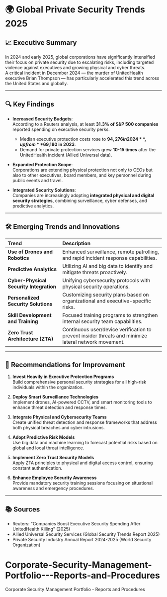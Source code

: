 # 🌍 Global Private Security Trends 2025

## 📈 Executive Summary

In 2024 and early 2025, global corporations have significantly intensified their focus on private security due to escalating risks, including targeted violence against executives and growing physical and cyber threats.  
A critical incident in December 2024 — the murder of UnitedHealth executive Brian Thompson — has particularly accelerated this trend across the United States and globally.

---

## 🔍 Key Findings

- **Increased Security Budgets**:  
  According to a Reuters analysis, at least **31.3% of S&P 500 companies** reported spending on executive security perks.  
  - Median executive protection costs rose to **$94,276 in 2024**, up from **$69,180 in 2023**.
  - Demand for private protection services grew **10-15 times** after the UnitedHealth incident (Allied Universal data).

- **Expanded Protection Scope**:  
  Corporations are extending physical protection not only to CEOs but also to other executives, board members, and key personnel during public events and travel.

- **Integrated Security Solutions**:  
  Companies are increasingly adopting **integrated physical and digital security strategies**, combining surveillance, cyber defenses, and predictive analytics.

---

## 🛠️ Emerging Trends and Innovations

| Trend | Description |
|:---|:---|
| **Use of Drones and Robotics** | Enhanced surveillance, remote patrolling, and rapid incident response capabilities. |
| **Predictive Analytics** | Utilizing AI and big data to identify and mitigate threats proactively. |
| **Cyber-Physical Security Integration** | Unifying cybersecurity protocols with physical security operations. |
| **Personalized Security Solutions** | Customizing security plans based on organizational and executive-specific risks. |
| **Skill Development and Training** | Focused training programs to strengthen internal security team capabilities. |
| **Zero Trust Architecture (ZTA)** | Continuous user/device verification to prevent insider threats and minimize lateral network movement. |

---

## 🚀 Recommendations for Improvement

1. **Invest Heavily in Executive Protection Programs**  
   Build comprehensive personal security strategies for all high-risk individuals within the organization.

2. **Deploy Smart Surveillance Technologies**  
   Implement drones, AI-powered CCTV, and smart monitoring tools to enhance threat detection and response times.

3. **Integrate Physical and Cybersecurity Teams**  
   Create unified threat detection and response frameworks that address both physical breaches and cyber intrusions.

4. **Adopt Predictive Risk Models**  
   Use big data and machine learning to forecast potential risks based on global and local threat intelligence.

5. **Implement Zero Trust Security Models**  
   Apply ZTA principles to physical and digital access control, ensuring constant authentication.

6. **Enhance Employee Security Awareness**  
   Provide mandatory security training sessions focusing on situational awareness and emergency procedures.

---

## 📚 Sources

- Reuters: "Companies Boost Executive Security Spending After UnitedHealth Killing" (2025)
- Allied Universal Security Services (Global Security Trends Report 2025)
- Private Security Industry Annual Report 2024-2025 (World Security Organization)

# Corporate-Security-Management-Portfolio---Reports-and-Procedures
Corporate Security Management Portfolio - Reports and Procedures
